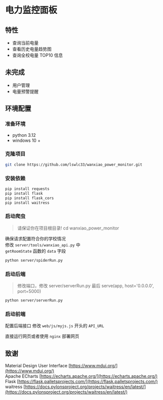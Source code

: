 # 电力监控面板

## 特性

-   查询当前电量
-   查看历史电量趋势图
-   查询全校电量 TOP10 信息

## 未完成

-   用户管理
-   电量预警提醒

## 环境配置

### 准备环境

-   python 3.12
-   windows 10 +

### 克隆项目

```bash
git clone https://github.com/lswlc33/wanxiao_power_monitor.git
```

### 安装依赖

```bash
pip install requests
pip install flask
pip install flask_cors
pip install waitress
```

### 启动爬虫

> 请保证你在项目根目录!
> cd wanxiao_power_monitor

确保请求配置符合你的学校情况  
修改 `server/tools/wanxiao_api.py` 中  
`getRoomState` 函数的 `data` 字段

```bash
python server/spiderRun.py
```

### 启动后端

> 修改端口，修改 server/serverRun.py 最后
> serve(app, host='0.0.0.0', port=5000)

```bash
python server/serverRun.py
```

### 启动前端

配置后端接口
修改 `web/js/myjs.js` 开头的 `API_URL`

直接运行网页或者使用 `nginx` 部署网页

## 致谢

Material Design User Interface [https://www.mdui.org/](https://www.mdui.org/)  
Apache ECharts [https://echarts.apache.org/](https://echarts.apache.org/)  
Flask [https://flask.palletsprojects.com/](https://flask.palletsprojects.com/)  
waitress [https://docs.pylonsproject.org/projects/waitress/en/latest/](https://docs.pylonsproject.org/projects/waitress/en/latest/)
